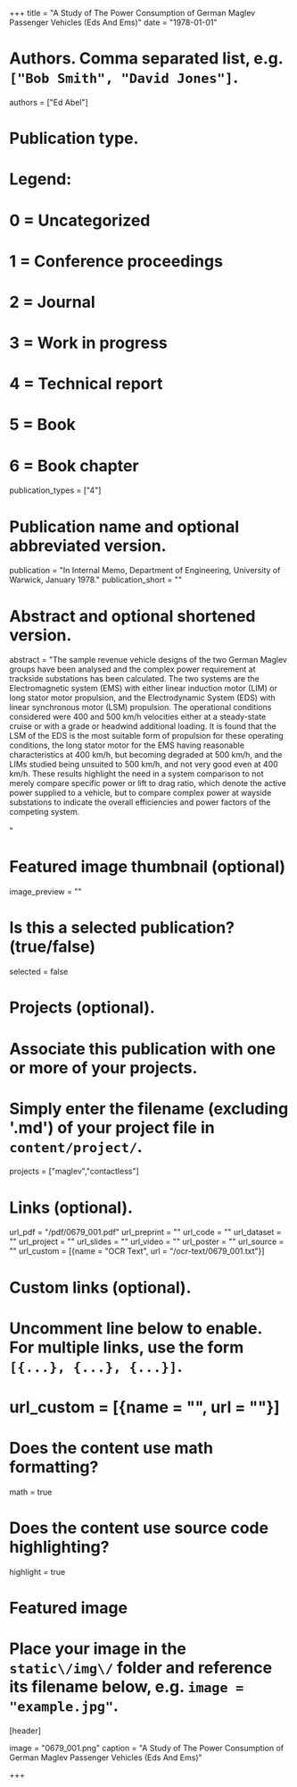 +++
title = "A Study of The Power Consumption of German Maglev Passenger Vehicles (Eds And Ems)" 
date = "1978-01-01"

# Authors. Comma separated list, e.g. `["Bob Smith", "David Jones"]`.
authors = ["Ed Abel"]

# Publication type.
# Legend:
# 0 = Uncategorized
# 1 = Conference proceedings
# 2 = Journal
# 3 = Work in progress
# 4 = Technical report
# 5 = Book
# 6 = Book chapter
publication_types = ["4"]

# Publication name and optional abbreviated version.
publication = "In Internal Memo, Department of Engineering, University of Warwick, January 1978."
publication_short = ""

# Abstract and optional shortened version.
abstract = "The sample revenue vehicle designs of the two German Maglev groups have been analysed and the complex power requirement at trackside substations has been calculated. The two systems are the Electromagnetic system (EMS) with either linear induction motor (LIM) or long stator motor propulsion, and the Electrodynamic System (EDS) with linear synchronous motor (LSM) propulsion. The operational conditions considered were 400 and 500 km/h velocities either at a steady-state cruise or with a grade or headwind additional loading. It is found that the LSM of the EDS is the most suitable form of propulsion for these operating conditions, the long stator motor for the EMS having reasonable characteristics at 400 km/h, but becoming degraded at 500 km/h, and the LIMs studied being unsuited to 500 km/h, and not very good even at 400 km/h. These results highlight the need in a system comparison to not merely compare specific power or lift to drag ratio, which denote the active power supplied to a vehicle, but to compare complex power at wayside substations to indicate the overall efficiencies and power factors of the competing system.<br><br>"

# Featured image thumbnail (optional)
image_preview = ""

# Is this a selected publication? (true/false)
selected = false

# Projects (optional).
#   Associate this publication with one or more of your projects.
#   Simply enter the filename (excluding '.md') of your project file in `content/project/`.
projects = ["maglev","contactless"]

# Links \(optional\).

url_pdf = "/pdf/0679_001.pdf"
url_preprint = ""
url_code = ""
url_dataset = ""
url_project = ""
url_slides = ""
url_video = ""
url_poster = ""
url_source = ""
url_custom = [{name = "OCR Text", url = "/ocr-text/0679_001.txt"}] 

# Custom links (optional).
#   Uncomment line below to enable. For multiple links, use the form `[{...}, {...}, {...}]`.
# url_custom = [{name = "", url = ""}]

# Does the content use math formatting?
math = true

# Does the content use source code highlighting?
highlight = true

# Featured image
# Place your image in the `static\/img\/` folder and reference its filename below, e.g. `image = "example.jpg"`.
[header]

image = "0679_001.png"
caption = "A Study of The Power Consumption of German Maglev Passenger Vehicles (Eds And Ems)"

+++
